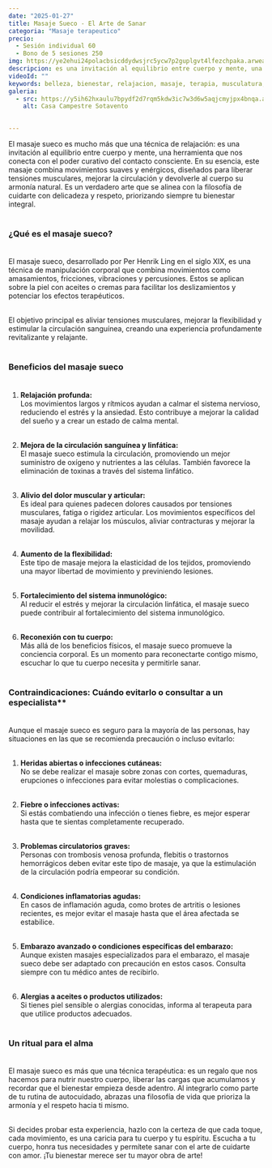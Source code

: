 ```yaml
---
date: "2025-01-27"
title: Masaje Sueco - El Arte de Sanar
categoria: "Masaje terapeutico"
precio:
  - Sesión individual 60
  - Bono de 5 sesiones 250
img: https://ye2ehui24polacbsicddydwsjrc5ycw7p2guplgvt4lfezchpaka.arweave.net/wTRD0Rrj3LAIMkCGPA7STEXcCt9-jUes1Z8WUmRHeBQ
descripcion: es una invitación al equilibrio entre cuerpo y mente, una herramienta que nos conecta con el poder curativo del contacto consciente
videoId: ""
keywords: belleza, bienestar, relajacion, masaje, terapia, musculatura, tratamiento muscular, descanso, insomnio, estres, revitalizacion, energetico, contracturas
galeria:
  - src: https://y5ih62hxaulu7bpydf2d7rqm5kdw3ic7w3d6w5aqjcmyjpx4bnqa.arweave.net/x1B_aPcFF0-F-Bl0P8YM6odtoF-2x-t0EEiZhL78C2A
    alt: Casa Campestre Sotavento

  
---
```


El masaje sueco es mucho más que una técnica de relajación: es una invitación al equilibrio entre cuerpo y mente, una herramienta que nos conecta con el poder curativo del contacto consciente. En su esencia, este masaje combina movimientos suaves y enérgicos, diseñados para liberar tensiones musculares, mejorar la circulación y devolverle al cuerpo su armonía natural. Es un verdadero arte que se alinea con la filosofía de cuidarte con delicadeza y respeto, priorizando siempre tu bienestar integral. <br><br>

### ¿Qué es el masaje sueco? <br><br>

El masaje sueco, desarrollado por Per Henrik Ling en el siglo XIX, es una técnica de manipulación corporal que combina movimientos como amasamientos, fricciones, vibraciones y percusiones. Estos se aplican sobre la piel con aceites o cremas para facilitar los deslizamientos y potenciar los efectos terapéuticos. <br><br>

El objetivo principal es aliviar tensiones musculares, mejorar la flexibilidad y estimular la circulación sanguínea, creando una experiencia profundamente revitalizante y relajante. <br><br>

### Beneficios del masaje sueco <br><br>

1. **Relajación profunda:** <br>
Los movimientos largos y rítmicos ayudan a calmar el sistema nervioso, reduciendo el estrés y la ansiedad. Esto contribuye a mejorar la calidad del sueño y a crear un estado de calma mental. <br><br>

2. **Mejora de la circulación sanguínea y linfática:** <br>
El masaje sueco estimula la circulación, promoviendo un mejor suministro de oxígeno y nutrientes a las células. También favorece la eliminación de toxinas a través del sistema linfático. <br><br>

3. **Alivio del dolor muscular y articular:** <br>
Es ideal para quienes padecen dolores causados por tensiones musculares, fatiga o rigidez articular. Los movimientos específicos del masaje ayudan a relajar los músculos, aliviar contracturas y mejorar la movilidad. <br><br>

4. **Aumento de la flexibilidad:** <br>
Este tipo de masaje mejora la elasticidad de los tejidos, promoviendo una mayor libertad de movimiento y previniendo lesiones. <br><br>

5. **Fortalecimiento del sistema inmunológico:** <br>
Al reducir el estrés y mejorar la circulación linfática, el masaje sueco puede contribuir al fortalecimiento del sistema inmunológico. <br><br>

6. **Reconexión con tu cuerpo:** <br>
Más allá de los beneficios físicos, el masaje sueco promueve la conciencia corporal. Es un momento para reconectarte contigo mismo, escuchar lo que tu cuerpo necesita y permitirle sanar.<br><br>

### Contraindicaciones: Cuándo evitarlo o consultar a un especialista** <br><br>

Aunque el masaje sueco es seguro para la mayoría de las personas, hay situaciones en las que se recomienda precaución o incluso evitarlo:<br><br>

1. **Heridas abiertas o infecciones cutáneas:**<br>
No se debe realizar el masaje sobre zonas con cortes, quemaduras, erupciones o infecciones para evitar molestias o complicaciones. <br><br>

2. **Fiebre o infecciones activas:**<br>
Si estás combatiendo una infección o tienes fiebre, es mejor esperar hasta que te sientas completamente recuperado. <br><br>

3. **Problemas circulatorios graves:**<br>
Personas con trombosis venosa profunda, flebitis o trastornos hemorrágicos deben evitar este tipo de masaje, ya que la estimulación de la circulación podría empeorar su condición. <br><br>

4. **Condiciones inflamatorias agudas:** <br>
En casos de inflamación aguda, como brotes de artritis o lesiones recientes, es mejor evitar el masaje hasta que el área afectada se estabilice. <br><br>

5. **Embarazo avanzado o condiciones específicas del embarazo:** <br>
Aunque existen masajes especializados para el embarazo, el masaje sueco debe ser adaptado con precaución en estos casos. Consulta siempre con tu médico antes de recibirlo. <br><br>

6. **Alergias a aceites o productos utilizados:**<br>
Si tienes piel sensible o alergias conocidas, informa al terapeuta para que utilice productos adecuados. <br><br>

### Un ritual para el alma <br><br>

El masaje sueco es más que una técnica terapéutica: es un regalo que nos hacemos para nutrir nuestro cuerpo, liberar las cargas que acumulamos y recordar que el bienestar empieza desde adentro. Al integrarlo como parte de tu rutina de autocuidado, abrazas una filosofía de vida que prioriza la armonía y el respeto hacia ti mismo. <br><br>

Si decides probar esta experiencia, hazlo con la certeza de que cada toque, cada movimiento, es una caricia para tu cuerpo y tu espíritu. Escucha a tu cuerpo, honra tus necesidades y permítete sanar con el arte de cuidarte con amor. ¡Tu bienestar merece ser tu mayor obra de arte! <br><br>